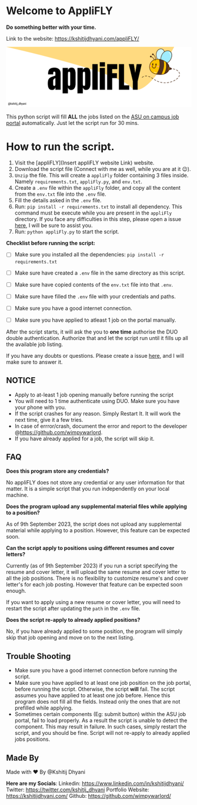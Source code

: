 # Welcome to AppliFLY
**Do something better with your time.**

Link to the website: https://kshitijdhyani.com/appliFLY/

![appliFLY_Banner](appliFLY_banner.png)

This python script will fill **ALL** the jobs listed on the [ASU on campus job portal](https://students.asu.edu/employment/search) automatically. Just let the script run for 30 mins.

# How to run the script.

1. Visit the [appliFLY](Insert appliFLY website Link) website.
2. Download the script file (Connect with me as well, while you are at it 😉).
3. `Unzip` the file. This will create a `appliFly` folder containing 3 files inside. Namely `requirements.txt`, `appliFly.py`, and `env.txt`.
4. Create a `.env` file within the `appliFly` folder, and copy all the content from the `env.txt` file into the `.env` file.
5. Fill the details asked in the `.env` file.
6. Run: `pip install -r requirements.txt` to install all dependency. This command must be execute while you are present in the `appliFly` directory. If you face any difficulties in this step, please open a issue [here](https://github.com/wimpywarlord/asuAutoJob/issues), I will be sure to assist you.
7. Run: `python appliFly.py` to start the script. 

**Checklist before running the script:**

- [ ] Make sure you installed all the dependencies: `pip install -r requirements.txt`
- [ ] Make sure have created a `.env` file in the same directory as this script.
- [ ] Make sure have copied contents of the `env.txt` file into that `.env`.
- [ ] Make sure have filled the `.env` file with your credentials and paths.
- [ ] Make sure you have a good internet connection.
- [ ] Make sure you have applied to atleast 1 job on the portal manually.


 After the script starts, it will ask the you to **one time** authorise the DUO double authentication. Authorize that and let the script run until it fills up all the available job listing.
  
If you have any doubts or questions. Please create a issue [here](https://github.com/wimpywarlord/asuAutoJob/issues), and I will make sure to answer it.

## NOTICE

* Apply to at-least 1 job opening manually before running the script
* You will need to 1 time authenticate using DUO. Make sure you have your phone with you.
* If the script crashes for any reason. Simply Restart It. It will work the next time, give it a few tries.
* In case of errror/crash, document the error and report to the developer @https://github.com/wimpywarlord.
* If you have already applied for a job, the script will skip it.

## FAQ

**Does this program store any credentials?**

No appliFLY does not store any credential or any user information for that matter. It is a simple script that you run independently on your local machine.

**Does the program upload any supplemental material files while applying to a position?**

As of 9th September 2023, the script does not upload any supplemental material while applying to a position. However, this feature can be expected soon.

**Can the script apply to positions using different resumes and cover letters?**

Currently (as of 9th September 2023) if you run a script specifying the resume and cover letter, it will upload the same resume and cover letter to all the job positions. There is no flexibility to customize resume's and cover letter's for each job posting. However that feature can be expected soon enough.

If you want to apply using a new resume or cover letter, you will need to restart the script after updating the `path` in the `.env` file.

**Does the script re-apply to already applied positions?**

No, if you have already applied to some position, the program will simply skip that job opening and move on to the next listing.

## Trouble Shooting

- Make sure you have a good internet connection before running the script.
- Make sure you have applied to at least one job position on the job portal, before running the script. Otherwise, the script **will** fail. The script assumes you have applied to at least one job before. Hence this program does not fill all the fields. Instead only the ones that are not prefilled while applying.
- Sometimes certain components (Eg: submit button) within the ASU job portal, fail to load properly. As a result the script is unable to detect the component. This may result in failure. In such cases, simply restart the script, and you should be fine. Script will not re-apply to already applied jobs positions.

## Made By
Made with ❤️ By @Kshitij Dhyani

**Here are my Socials**:
Linkedin: https://www.linkedin.com/in/kshitijdhyani/
Twitter: https://twitter.com/kshitij_dhyani
Portfolio Website: https://kshitijdhyani.com/
Github: https://github.com/wimpywarlord/
